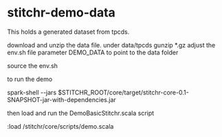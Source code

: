 # stitchr-demo-data
This holds a generated dataset from tpcds.

download and unzip the data file. under data/tpcds
gunzip *.gz
adjust the env.sh file parameter DEMO_DATA to point to the data folder

  source the env.sh

to run the demo

  spark-shell --jars $STITCHR_ROOT/core/target/stitchr-core-0.1-SNAPSHOT-jar-with-dependencies.jar

then load and run the DemoBasicStitchr.scala script

  :load <path-to-where-stitchris-deployed>/stitchr/core/scripts/demo.scala
